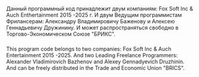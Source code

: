 Данный программный код принадлежит двум компаниям: Fox Soft Inc & Auch Enthertainment 2015 -2025 г. И двум Ведущим программистам Фрилансерам: Александру Владимировичу Баженову и Алексею Геннадьевичу Дружинину.
И может распространяться свободно в Торгово-Экономическом Союзе "БРИКС".
###
This program code belongs to two companies: Fox Soft Inc & Auch Entertainment 2015 -2025. And two Leading Freelance Programmers:
Alexander Vladimirovich Bazhenov and Alexey Gennadyevich Druzhinin. And can be freely distributed in the Trade and Economic Union "BRICS".
